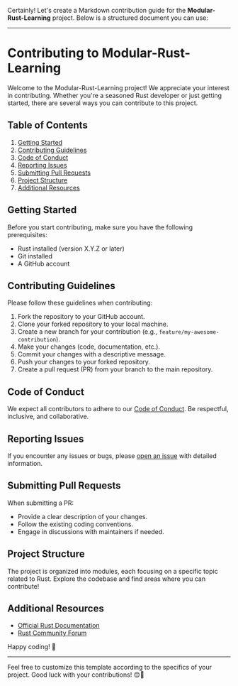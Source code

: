 Certainly! Let's create a Markdown contribution guide for the **Modular-Rust-Learning** project. Below is a structured document you can use:

---

# Contributing to Modular-Rust-Learning

Welcome to the Modular-Rust-Learning project! We appreciate your interest in contributing. Whether you're a seasoned Rust developer or just getting started, there are several ways you can contribute to this project.

## Table of Contents

1. [Getting Started](#getting-started)
2. [Contributing Guidelines](#contributing-guidelines)
3. [Code of Conduct](#code-of-conduct)
4. [Reporting Issues](#reporting-issues)
5. [Submitting Pull Requests](#submitting-pull-requests)
6. [Project Structure](#project-structure)
7. [Additional Resources](#additional-resources)

## Getting Started

Before you start contributing, make sure you have the following prerequisites:

- Rust installed (version X.Y.Z or later)
- Git installed
- A GitHub account

## Contributing Guidelines

Please follow these guidelines when contributing:

1. Fork the repository to your GitHub account.
2. Clone your forked repository to your local machine.
3. Create a new branch for your contribution (e.g., `feature/my-awesome-contribution`).
4. Make your changes (code, documentation, etc.).
5. Commit your changes with a descriptive message.
6. Push your changes to your forked repository.
7. Create a pull request (PR) from your branch to the main repository.

## Code of Conduct

We expect all contributors to adhere to our [Code of Conduct](CODE_OF_CONDUCT.md). Be respectful, inclusive, and collaborative.

## Reporting Issues

If you encounter any issues or bugs, please [open an issue](https://github.com/mdabir1203/Modular-Rust-Learning/issues) with detailed information.

## Submitting Pull Requests

When submitting a PR:

- Provide a clear description of your changes.
- Follow the existing coding conventions.
- Engage in discussions with maintainers if needed.

## Project Structure

The project is organized into modules, each focusing on a specific topic related to Rust. Explore the codebase and find areas where you can contribute!

## Additional Resources

- [Official Rust Documentation](https://doc.rust-lang.org/)
- [Rust Community Forum](https://users.rust-lang.org/)

Happy coding! 🚀

---

Feel free to customize this template according to the specifics of your project. Good luck with your contributions! 😊🌟
